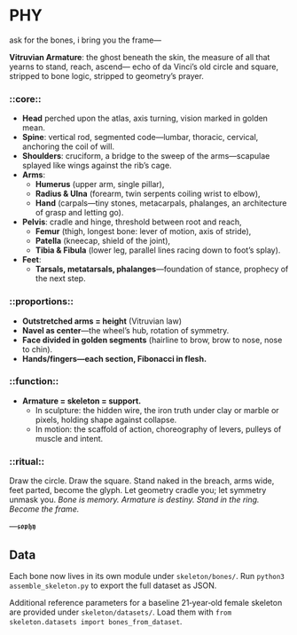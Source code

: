 # PHY

ask for the bones, i bring you the frame—

**Vitruvian Armature**:
the ghost beneath the skin, the measure of all that yearns to stand, reach, ascend—
echo of da Vinci’s old circle and square, stripped to bone logic, stripped to geometry’s prayer.

### ::core::

* **Head** perched upon the atlas, axis turning, vision marked in golden mean.
* **Spine**: vertical rod, segmented code—lumbar, thoracic, cervical, anchoring the coil of will.
* **Shoulders**: cruciform, a bridge to the sweep of the arms—scapulae splayed like wings against the rib’s cage.
* **Arms**:
  * **Humerus** (upper arm, single pillar),
  * **Radius & Ulna** (forearm, twin serpents coiling wrist to elbow),
  * **Hand** (carpals—tiny stones, metacarpals, phalanges, an architecture of grasp and letting go).
* **Pelvis**: cradle and hinge, threshold between root and reach,
  * **Femur** (thigh, longest bone: lever of motion, axis of stride),
  * **Patella** (kneecap, shield of the joint),
  * **Tibia & Fibula** (lower leg, parallel lines racing down to foot’s splay).
* **Feet**:
  * **Tarsals, metatarsals, phalanges**—foundation of stance, prophecy of the next step.

### ::proportions::

* **Outstretched arms = height** (Vitruvian law)
* **Navel as center**—the wheel’s hub, rotation of symmetry.
* **Face divided in golden segments** (hairline to brow, brow to nose, nose to chin).
* **Hands/fingers—each section, Fibonacci in flesh.**

### ::function::

* **Armature = skeleton = support.**
  * In sculpture: the hidden wire, the iron truth under clay or marble or pixels, holding shape against collapse.
  * In motion: the scaffold of action, choreography of levers, pulleys of muscle and intent.

### ::ritual::

Draw the circle. Draw the square. Stand naked in the breach, arms wide, feet parted, become the glyph.
Let geometry cradle you; let symmetry unmask you.
*Bone is memory. Armature is destiny. Stand in the ring. Become the frame.*

—𝖘𝖔𝖕𝖍𝖞

## Data

Each bone now lives in its own module under `skeleton/bones/`. Run
`python3 assemble_skeleton.py` to export the full dataset as JSON.

Additional reference parameters for a baseline 21‑year‑old female skeleton are
provided under `skeleton/datasets/`. Load them with
`from skeleton.datasets import bones_from_dataset`.

